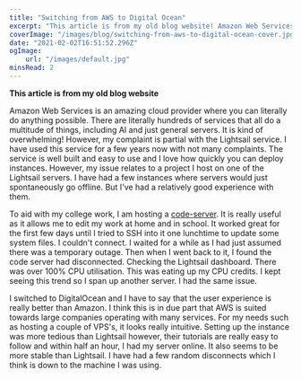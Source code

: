 ```yaml
---
title: "Switching from AWS to Digital Ocean"
excerpt: "This article is from my old blog website! Amazon Web Services is an amazing cloud provider where you can literally do anything possible.There are literally hundreds of services that all do a multitude of things, including AI and just general servers."
coverImage: "/images/blog/switching-from-aws-to-digital-ocean-cover.jpg"
date: "2021-02-02T16:51:52.296Z"
ogImage:
    url: "/images/default.jpg"
minsRead: 2
---
```


**This article is from my old blog website**

Amazon Web Services is an amazing cloud provider where you can literally do anything possible. There are literally hundreds of services that all do a multitude of things, including AI and just general servers. It is kind of overwhelming! However, my complaint is partial with the Lightsail service. I have used this service for a few years now with not many complaints. The service is well built and easy to use and I love how quickly you can deploy instances. However, my issue relates to a project I host on one of the Lightsail servers. I have had a few instances where servers would just spontaneously go offline. But I've had a relatively good experience with them.

To aid with my college work, I am hosting a [code-server](https://github.com/coder/code-server). It is really useful as it allows me to edit my work at home and in school. It worked great for the first few days until I tried to SSH into it one lunchtime to update some system files. I couldn't connect. I waited for a while as I had just assumed there was a temporary outage. Then when I went back to it, I found the code server had disconnected. Checking the Lightsail dashboard. There was over 100% CPU utilisation. This was eating up my CPU credits. I kept seeing this trend so I span up another server. I had the same issue.

I switched to DigitalOcean and I have to say that the user experience is really better than Amazon. I think this is in due part that AWS is suited towards large companies operating with many services. For my needs such as hosting a couple of VPS's, it looks really intuitive. Setting up the instance was more tedious than Lightsail however, their tutorials are really easy to follow and within half an hour, I had my server online. It also seems to be more stable than Lightsail. I have had a few random disconnects which I think is down to the machine I was using.
